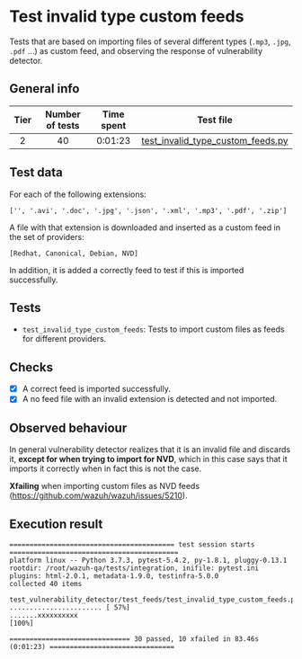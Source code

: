 # Test invalid type custom feeds

Tests that are based on importing files of several different types (`.mp3`, `.jpg`, `.pdf` ...) as custom feed, and
observing the response of vulnerability detector.

## General info

|Tier | Number of tests | Time spent| Test file |
|:--:|:--:|:--:|:--:|
| 2 | 40 | 0:01:23 | [test_invalid_type_custom_feeds.py](../../../test_feeds/generic/test_invalid_type_custom_feeds.py)|

## Test data

For each of the following extensions:

```
['', '.avi', '.doc', '.jpg', '.json', '.xml', '.mp3', '.pdf', '.zip']
```

A file with that extension is downloaded and inserted as a custom feed in the set of providers:

```
[Redhat, Canonical, Debian, NVD]
```

In addition, it is added a correctly feed to test if this is imported successfully.

## Tests

- `test_invalid_type_custom_feeds`: Tests to import custom files as feeds for different providers.

## Checks

- [x] A correct feed is imported successfully.
- [x] A no feed file with an invalid extension is detected and not imported.

## Observed behaviour

In general vulnerability detector realizes that it is an invalid file and discards it, **except for when trying to
import for NVD**, which in this case says that it imports it correctly when in fact this is not the case.

**Xfailing** when importing custom files as NVD feeds (https://github.com/wazuh/wazuh/issues/5210).

## Execution result

```
========================================= test session starts ==========================================
platform linux -- Python 3.7.3, pytest-5.4.2, py-1.8.1, pluggy-0.13.1
rootdir: /root/wazuh-qa/tests/integration, inifile: pytest.ini
plugins: html-2.0.1, metadata-1.9.0, testinfra-5.0.0
collected 40 items

test_vulnerability_detector/test_feeds/test_invalid_type_custom_feeds.py ....................... [ 57%]
.......xxxxxxxxxx                                                                                [100%]

============================== 30 passed, 10 xfailed in 83.46s (0:01:23) ===============================
```
